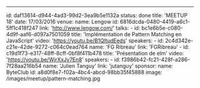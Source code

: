 ---
id: daf13614-d944-4ad3-99d2-3ea9b5e1132a
status: done
title: 'MEETUP 18'
date: 17/03/2016
venue:
    name: Lengow
    id: 6816dcda-0480-4419-a6c1-5ff1c418f247
    link: 'http://www.lengow.com/'
talks:
    -
        id: bc1e6b5e-c080-4d9f-aaf6-d097a7501059
        title: 'Implémentation de Pattern Matching en JavaScript'
        video: 'https://youtu.be/B1QltudEeds' 
        speakers:
            -
                id: 2c4d342e-c21e-42de-9272-c064c0ead764
                name: 'FG Ribreau'
                link: 'FGRibreau'
    -
        id: c19d1f73-e317-48ff-8cff-0bf8f411b478
        title: 'Présentation de elm'
        video: 'https://youtu.be/WjrXxJv7En8' 
        speakers:
            -
                id: f3986b42-fc21-428f-a286-7f28aa216b54
                name: 'Julien Tanguy'
                link: 'jutanguy'
sponsor: 
    name: ByteClub
    id: a8d0f8e7-f02a-4bc4-abcd-98bb35f45888
image: /images/meetup/pattern-matching.jpg
